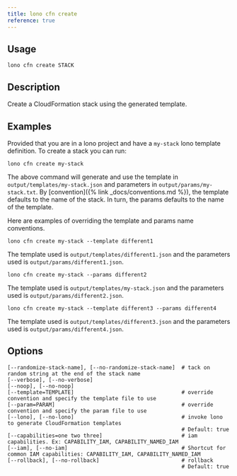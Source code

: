 ```yaml
---
title: lono cfn create
reference: true
---
```


## Usage

    lono cfn create STACK

## Description

Create a CloudFormation stack using the generated template.

## Examples

Provided that you are in a lono project and have a `my-stack` lono template definition.  To create a stack you can run:

    lono cfn create my-stack

The above command will generate and use the template in `output/templates/my-stack.json` and parameters in `output/params/my-stack.txt`.  By [convention]({% link _docs/conventions.md %}), the template defaults to the name of the stack.  In turn, the params defaults to the name of the template.

Here are examples of overriding the template and params name conventions.

    lono cfn create my-stack --template different1

The template used is `output/templates/different1.json` and the parameters used is `output/params/different1.json`.

    lono cfn create my-stack --params different2

The template used is `output/templates/my-stack.json` and the parameters used is `output/params/different2.json`.

    lono cfn create my-stack --template different3 --params different4

The template used is `output/templates/different3.json` and the parameters used is `output/params/different4.json`.


## Options

```
[--randomize-stack-name], [--no-randomize-stack-name]  # tack on random string at the end of the stack name
[--verbose], [--no-verbose]                            
[--noop], [--no-noop]                                  
[--template=TEMPLATE]                                  # override convention and specify the template file to use
[--param=PARAM]                                        # override convention and specify the param file to use
[--lono], [--no-lono]                                  # invoke lono to generate CloudFormation templates
                                                       # Default: true
[--capabilities=one two three]                         # iam capabilities. Ex: CAPABILITY_IAM, CAPABILITY_NAMED_IAM
[--iam], [--no-iam]                                    # Shortcut for common IAM capabilities: CAPABILITY_IAM, CAPABILITY_NAMED_IAM
[--rollback], [--no-rollback]                          # rollback
                                                       # Default: true
```

